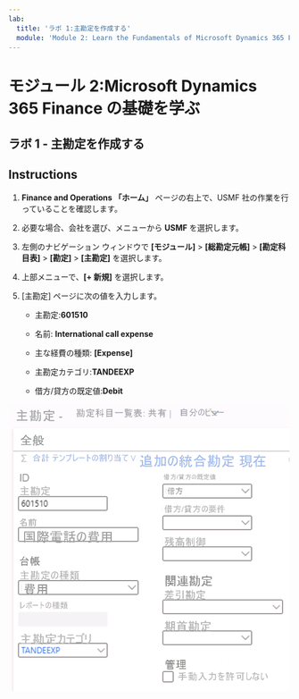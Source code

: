 ```yaml
---
lab:
  title: 'ラボ 1:主勘定を作成する'
  module: 'Module 2: Learn the Fundamentals of Microsoft Dynamics 365 Finance'
---
```

    
# <a name="module-2-learn-the-fundamentals-of-microsoft-dynamics-365-finance"></a>モジュール 2:Microsoft Dynamics 365 Finance の基礎を学ぶ
    
## <a name="lab-1---create-a-main-account"></a>ラボ 1 - 主勘定を作成する

## <a name="instructions"></a>Instructions

1. **Finance and Operations 「ホーム」** ページの右上で、USMF 社の作業を行っていることを確認します。

2. 必要な場合、会社を選び、メニューから **USMF** を選択します。

3. 左側のナビゲーション ウィンドウで **[モジュール]**  >  **[総勘定元帳]**  >  **[勘定科目表]**  >  **[勘定]**  >  **[主勘定]** を選択します。

4. 上部メニューで、**[+ 新規]** を選択します。

5. [主勘定] ページに次の値を入力します。

    - 主勘定:**601510**

    - 名前: **International call expense**

    - 主な経費の種類: **[Expense]**

    - 主勘定カテゴリ:**TANDEEXP**

    - 借方/貸方の既定値:**Debit**

 ![主勘定 - 勘定科目表のスクリーンショット。手順 5 のフィールドが入力された共有ページ](./media/m-002-explore-general-ledgers-in-microsoft-dynamics-365-finance-03.png)
